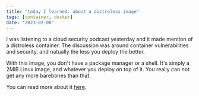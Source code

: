 ```yaml
---
title: "today I learned: about a distroless image"
tags: [container, docker]
date: "2023-02-08"
---
```


I was listening to a cloud security podcast yesterday and it made mention of a distroless container. The discussion was around container vulnerabilities and security, and natually the less you deploy the better.

With this image, you don't have a package manager or a shell. It's simply a 2MiB Linux image, and whatever you deploy on top of it. You really can not get any more barebones than that.

You can read more about it [here](https://github.com/GoogleContainerTools/distroless).
